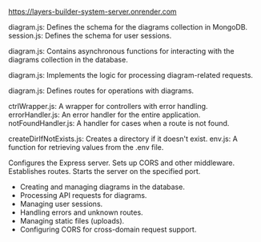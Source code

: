 https://layers-builder-system-server.onrender.com
<!-- Data models (models): -->
diagram.js: Defines the schema for the diagrams collection in MongoDB.
session.js: Defines the schema for user sessions.
<!-- Services (services): -->
diagram.js: Contains asynchronous functions for interacting with the diagrams collection in the database.
<!-- Controllers (controllers): -->
diagram.js: Implements the logic for processing diagram-related requests.
<!-- Routing (routes): -->
diagram.js: Defines routes for operations with diagrams.
<!-- Middleware: -->
ctrlWrapper.js: A wrapper for controllers with error handling.
errorHandler.js: An error handler for the entire application.
notFoundHandler.js: A handler for cases when a route is not found.
<!-- Utilities: -->
createDirIfNotExists.js: Creates a directory if it doesn't exist.
env.js: A function for retrieving values from the .env file.
<!-- Main server module (server.js): -->
Configures the Express server.
Sets up CORS and other middleware.
Establishes routes.
Starts the server on the specified port.
<!-- The main functions of this code include: -->

- Creating and managing diagrams in the database.
- Processing API requests for diagrams.
- Managing user sessions.
- Handling errors and unknown routes.
- Managing static files (uploads).
- Configuring CORS for cross-domain request support.
